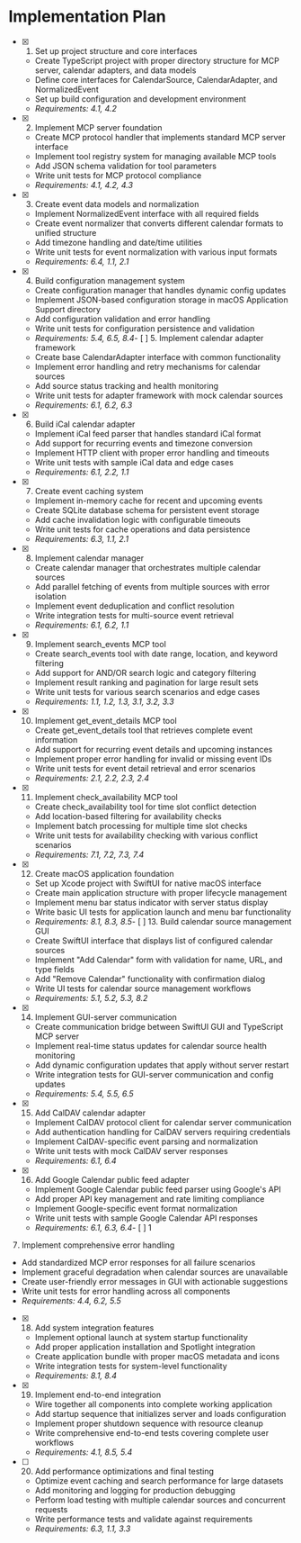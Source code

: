 # Implementation Plan

- [x] 1. Set up project structure and core interfaces
  - Create TypeScript project with proper directory structure for MCP server, calendar adapters, and data models
  - Define core interfaces for CalendarSource, CalendarAdapter, and NormalizedEvent
  - Set up build configuration and development environment
  - _Requirements: 4.1, 4.2_

- [x] 2. Implement MCP server foundation
  - Create MCP protocol handler that implements standard MCP server interface
  - Implement tool registry system for managing available MCP tools
  - Add JSON schema validation for tool parameters
  - Write unit tests for MCP protocol compliance
  - _Requirements: 4.1, 4.2, 4.3_

- [x] 3. Create event data models and normalization
  - Implement NormalizedEvent interface with all required fields
  - Create event normalizer that converts different calendar formats to unified structure
  - Add timezone handling and date/time utilities
  - Write unit tests for event normalization with various input formats
  - _Requirements: 6.4, 1.1, 2.1_

- [x] 4. Build configuration management system
  - Create configuration manager that handles dynamic config updates
  - Implement JSON-based configuration storage in macOS Application Support directory
  - Add configuration validation and error handling
  - Write unit tests for configuration persistence and validation
  - _Requirements: 5.4, 6.5, 8.4_- [
 ] 5. Implement calendar adapter framework
  - Create base CalendarAdapter interface with common functionality
  - Implement error handling and retry mechanisms for calendar sources
  - Add source status tracking and health monitoring
  - Write unit tests for adapter framework with mock calendar sources
  - _Requirements: 6.1, 6.2, 6.3_

- [x] 6. Build iCal calendar adapter
  - Implement iCal feed parser that handles standard iCal format
  - Add support for recurring events and timezone conversion
  - Implement HTTP client with proper error handling and timeouts
  - Write unit tests with sample iCal data and edge cases
  - _Requirements: 6.1, 2.2, 1.1_

- [x] 7. Create event caching system
  - Implement in-memory cache for recent and upcoming events
  - Create SQLite database schema for persistent event storage
  - Add cache invalidation logic with configurable timeouts
  - Write unit tests for cache operations and data persistence
  - _Requirements: 6.3, 1.1, 2.1_

- [x] 8. Implement calendar manager
  - Create calendar manager that orchestrates multiple calendar sources
  - Add parallel fetching of events from multiple sources with error isolation
  - Implement event deduplication and conflict resolution
  - Write integration tests for multi-source event retrieval
  - _Requirements: 6.1, 6.2, 1.1_
- [x] 9. Implement search_events MCP tool
  - Create search_events tool with date range, location, and keyword filtering
  - Add support for AND/OR search logic and category filtering
  - Implement result ranking and pagination for large result sets
  - Write unit tests for various search scenarios and edge cases
  - _Requirements: 1.1, 1.2, 1.3, 3.1, 3.2, 3.3_

- [x] 10. Implement get_event_details MCP tool
  - Create get_event_details tool that retrieves complete event information
  - Add support for recurring event details and upcoming instances
  - Implement proper error handling for invalid or missing event IDs
  - Write unit tests for event detail retrieval and error scenarios
  - _Requirements: 2.1, 2.2, 2.3, 2.4_

- [x] 11. Implement check_availability MCP tool
  - Create check_availability tool for time slot conflict detection
  - Add location-based filtering for availability checks
  - Implement batch processing for multiple time slot checks
  - Write unit tests for availability checking with various conflict scenarios
  - _Requirements: 7.1, 7.2, 7.3, 7.4_

- [x] 12. Create macOS application foundation
  - Set up Xcode project with SwiftUI for native macOS interface
  - Create main application structure with proper lifecycle management
  - Implement menu bar status indicator with server status display
  - Write basic UI tests for application launch and menu bar functionality
  - _Requirements: 8.1, 8.3, 8.5_- [ ] 13.
 Build calendar source management GUI
  - Create SwiftUI interface that displays list of configured calendar sources
  - Implement "Add Calendar" form with validation for name, URL, and type fields
  - Add "Remove Calendar" functionality with confirmation dialog
  - Write UI tests for calendar source management workflows
  - _Requirements: 5.1, 5.2, 5.3, 8.2_

- [x] 14. Implement GUI-server communication
  - Create communication bridge between SwiftUI GUI and TypeScript MCP server
  - Implement real-time status updates for calendar source health monitoring
  - Add dynamic configuration updates that apply without server restart
  - Write integration tests for GUI-server communication and config updates
  - _Requirements: 5.4, 5.5, 6.5_

- [x] 15. Add CalDAV calendar adapter
  - Implement CalDAV protocol client for calendar server communication
  - Add authentication handling for CalDAV servers requiring credentials
  - Implement CalDAV-specific event parsing and normalization
  - Write unit tests with mock CalDAV server responses
  - _Requirements: 6.1, 6.4_

- [x] 16. Add Google Calendar public feed adapter
  - Implement Google Calendar public feed parser using Google's API
  - Add proper API key management and rate limiting compliance
  - Implement Google-specific event format normalization
  - Write unit tests with sample Google Calendar API responses
  - _Requirements: 6.1, 6.3, 6.4_- [ ] 1
7. Implement comprehensive error handling
  - Add standardized MCP error responses for all failure scenarios
  - Implement graceful degradation when calendar sources are unavailable
  - Create user-friendly error messages in GUI with actionable suggestions
  - Write unit tests for error handling across all components
  - _Requirements: 4.4, 6.2, 5.5_

- [x] 18. Add system integration features
  - Implement optional launch at system startup functionality
  - Add proper application installation and Spotlight integration
  - Create application bundle with proper macOS metadata and icons
  - Write integration tests for system-level functionality
  - _Requirements: 8.1, 8.4_

- [x] 19. Implement end-to-end integration
  - Wire together all components into complete working application
  - Add startup sequence that initializes server and loads configuration
  - Implement proper shutdown sequence with resource cleanup
  - Write comprehensive end-to-end tests covering complete user workflows
  - _Requirements: 4.1, 8.5, 5.4_

- [ ] 20. Add performance optimizations and final testing
  - Optimize event caching and search performance for large datasets
  - Add monitoring and logging for production debugging
  - Perform load testing with multiple calendar sources and concurrent requests
  - Write performance tests and validate against requirements
  - _Requirements: 6.3, 1.1, 3.3_